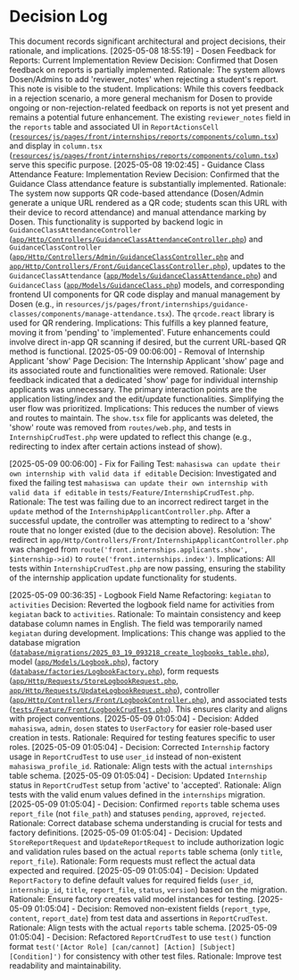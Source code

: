 # Decision Log

This document records significant architectural and project decisions, their rationale, and implications.
[2025-05-08 18:55:19] - Dosen Feedback for Reports: Current Implementation Review
Decision: Confirmed that Dosen feedback on reports is partially implemented.
Rationale: The system allows Dosen/Admins to add 'reviewer_notes' when rejecting a student's report. This note is visible to the student.
Implications: While this covers feedback in a rejection scenario, a more general mechanism for Dosen to provide ongoing or non-rejection-related feedback on reports is not yet present and remains a potential future enhancement. The existing `reviewer_notes` field in the `reports` table and associated UI in `ReportActionsCell` ([`resources/js/pages/front/internships/reports/components/column.tsx`](resources/js/pages/front/internships/reports/components/column.tsx:109-143)) and display in `column.tsx` ([`resources/js/pages/front/internships/reports/components/column.tsx`](resources/js/pages/front/internships/reports/components/column.tsx:270-272)) serve this specific purpose.
[2025-05-08 19:02:45] - Guidance Class Attendance Feature: Implementation Review
Decision: Confirmed that the Guidance Class attendance feature is substantially implemented.
Rationale: The system now supports QR code-based attendance (Dosen/Admin generate a unique URL rendered as a QR code; students scan this URL with their device to record attendance) and manual attendance marking by Dosen. This functionality is supported by backend logic in `GuidanceClassAttendanceController` ([`app/Http/Controllers/GuidanceClassAttendanceController.php`](app/Http/Controllers/GuidanceClassAttendanceController.php:1)) and `GuidanceClassController` ([`app/Http/Controllers/Admin/GuidanceClassController.php`](app/Http/Controllers/Admin/GuidanceClassController.php:1) and [`app/Http/Controllers/Front/GuidanceClassController.php`](app/Http/Controllers/Front/GuidanceClassController.php:1)), updates to the `GuidanceClassAttendance` ([`app/Models/GuidanceClassAttendance.php`](app/Models/GuidanceClassAttendance.php:1)) and `GuidanceClass` ([`app/Models/GuidanceClass.php`](app/Models/GuidanceClass.php:1)) models, and corresponding frontend UI components for QR code display and manual management by Dosen (e.g., in `resources/js/pages/front/internships/guidance-classes/components/manage-attendance.tsx`). The `qrcode.react` library is used for QR rendering.
Implications: This fulfills a key planned feature, moving it from 'pending' to 'implemented'. Future enhancements could involve direct in-app QR scanning if desired, but the current URL-based QR method is functional.
[2025-05-09 00:06:00] - Removal of Internship Applicant 'show' Page
Decision: The Internship Applicant 'show' page and its associated route and functionalities were removed.
Rationale: User feedback indicated that a dedicated 'show' page for individual internship applicants was unnecessary. The primary interaction points are the application listing/index and the edit/update functionalities. Simplifying the user flow was prioritized.
Implications: This reduces the number of views and routes to maintain. The `show.tsx` file for applicants was deleted, the 'show' route was removed from `routes/web.php`, and tests in `InternshipCrudTest.php` were updated to reflect this change (e.g., redirecting to index after certain actions instead of show).

[2025-05-09 00:06:00] - Fix for Failing Test: `mahasiswa can update their own internship with valid data if editable`
Decision: Investigated and fixed the failing test `mahasiswa can update their own internship with valid data if editable` in `tests/Feature/InternshipCrudTest.php`.
Rationale: The test was failing due to an incorrect redirect target in the `update` method of the `InternshipApplicantController.php`. After a successful update, the controller was attempting to redirect to a 'show' route that no longer existed (due to the decision above).
Resolution: The redirect in `app/Http/Controllers/Front/InternshipApplicantController.php` was changed from `route('front.internships.applicants.show', $internship->id)` to `route('front.internships.index')`.
Implications: All tests within `InternshipCrudTest.php` are now passing, ensuring the stability of the internship application update functionality for students.

[2025-05-09 00:36:35] - Logbook Field Name Refactoring: `kegiatan` to `activities`
Decision: Reverted the logbook field name for activities from `kegiatan` back to `activities`.
Rationale: To maintain consistency and keep database column names in English. The field was temporarily named `kegiatan` during development.
Implications: This change was applied to the database migration ([`database/migrations/2025_03_19_093218_create_logbooks_table.php`](database/migrations/2025_03_19_093218_create_logbooks_table.php)), model ([`app/Models/Logbook.php`](app/Models/Logbook.php)), factory ([`database/factories/LogbookFactory.php`](database/factories/LogbookFactory.php)), form requests ([`app/Http/Requests/StoreLogbookRequest.php`](app/Http/Requests/StoreLogbookRequest.php), [`app/Http/Requests/UpdateLogbookRequest.php`](app/Http/Requests/UpdateLogbookRequest.php)), controller ([`app/Http/Controllers/Front/LogbookController.php`](app/Http/Controllers/Front/LogbookController.php)), and associated tests ([`tests/Feature/Front/LogbookCrudTest.php`](tests/Feature/Front/LogbookCrudTest.php)). This ensures clarity and aligns with project conventions.
[2025-05-09 01:05:04] - Decision: Added `mahasiswa`, `admin`, `dosen` states to `UserFactory` for easier role-based user creation in tests. Rationale: Required for testing features specific to user roles.
[2025-05-09 01:05:04] - Decision: Corrected `Internship` factory usage in `ReportCrudTest` to use `user_id` instead of non-existent `mahasiswa_profile_id`. Rationale: Align tests with the actual `internships` table schema.
[2025-05-09 01:05:04] - Decision: Updated `Internship` status in `ReportCrudTest` setup from 'active' to 'accepted'. Rationale: Align tests with the valid enum values defined in the `internships` migration.
[2025-05-09 01:05:04] - Decision: Confirmed `reports` table schema uses `report_file` (not `file_path`) and statuses `pending`, `approved`, `rejected`. Rationale: Correct database schema understanding is crucial for tests and factory definitions.
[2025-05-09 01:05:04] - Decision: Updated `StoreReportRequest` and `UpdateReportRequest` to include authorization logic and validation rules based on the actual `reports` table schema (only `title`, `report_file`). Rationale: Form requests must reflect the actual data expected and required.
[2025-05-09 01:05:04] - Decision: Updated `ReportFactory` to define default values for required fields (`user_id`, `internship_id`, `title`, `report_file`, `status`, `version`) based on the migration. Rationale: Ensure factory creates valid model instances for testing.
[2025-05-09 01:05:04] - Decision: Removed non-existent fields (`report_type`, `content`, `report_date`) from test data and assertions in `ReportCrudTest`. Rationale: Align tests with the actual `reports` table schema.
[2025-05-09 01:05:04] - Decision: Refactored `ReportCrudTest` to use `test()` function format `test('[Actor Role] [can/cannot] [Action] [Subject] [Condition]')` for consistency with other test files. Rationale: Improve test readability and maintainability.